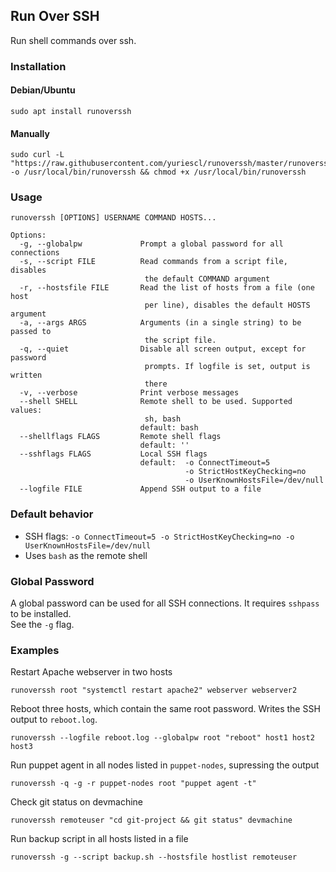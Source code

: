 ## Run Over SSH

Run shell commands over ssh.

### Installation

#### Debian/Ubuntu
```
sudo apt install runoverssh
```

#### Manually
```
sudo curl -L "https://raw.githubusercontent.com/yuriescl/runoverssh/master/runoverssh" -o /usr/local/bin/runoverssh && chmod +x /usr/local/bin/runoverssh
```

### Usage
```
runoverssh [OPTIONS] USERNAME COMMAND HOSTS...

Options:
  -g, --globalpw             Prompt a global password for all connections
  -s, --script FILE          Read commands from a script file, disables
                              the default COMMAND argument
  -r, --hostsfile FILE       Read the list of hosts from a file (one host
                              per line), disables the default HOSTS argument
  -a, --args ARGS            Arguments (in a single string) to be passed to
                              the script file.
  -q, --quiet                Disable all screen output, except for password
                              prompts. If logfile is set, output is written
                              there
  -v, --verbose              Print verbose messages
  --shell SHELL              Remote shell to be used. Supported values:
                              sh, bash
                             default: bash
  --shellflags FLAGS         Remote shell flags
                             default: ''
  --sshflags FLAGS           Local SSH flags
                             default:  -o ConnectTimeout=5
                                       -o StrictHostKeyChecking=no
                                       -o UserKnownHostsFile=/dev/null
  --logfile FILE             Append SSH output to a file
```

### Default behavior

* SSH flags: `-o ConnectTimeout=5 -o StrictHostKeyChecking=no -o UserKnownHostsFile=/dev/null`
* Uses `bash` as the remote shell

### Global Password

A global password can be used for all SSH connections.
It requires `sshpass` to be installed.  
See the `-g` flag.

### Examples
Restart Apache webserver in two hosts
```
runoverssh root "systemctl restart apache2" webserver webserver2
```
Reboot three hosts, which contain the same root password. Writes the SSH output to `reboot.log`.
```
runoverssh --logfile reboot.log --globalpw root "reboot" host1 host2 host3
```
Run puppet agent in all nodes listed in `puppet-nodes`, supressing the output
```
runoverssh -q -g -r puppet-nodes root "puppet agent -t"
```
Check git status on devmachine
```
runoverssh remoteuser "cd git-project && git status" devmachine
```
Run backup script in all hosts listed in a file
```
runoverssh -g --script backup.sh --hostsfile hostlist remoteuser
```
